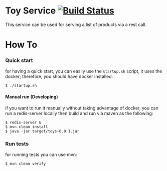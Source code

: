 # Toy Service [![Build Status](https://github.com/SiamandMaroufi/toys-product-service/workflows/Java%20CI%20with%20Maven/badge.svg)](https://github.com/SiamandMaroufi/toys-product-service/actions)
This service can be used for serving a list of products via a rest call.

# How To

### Quick start

for having a quick start, you can easily use the `startup.sh` script, it uses the docker; 
therefore, you should have docker installed.

```
$ ./startup.sh
```

#### Manual run (Developing)
if you  want to run it manually without taking advantage of docker, you can 
run a redis-server locally then build and run via maven as the following:
```
$ redis-server &
$ mvn clean install
$ java -jar target/toys-0.0.1.jar
``` 

 ### Run tests
 
 for running tests you can use mvn:
 
 ```
$ mvn clean verify
```
